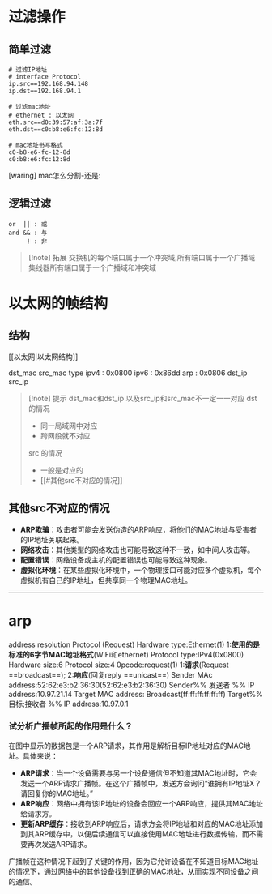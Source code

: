 # 过滤操作
## 简单过滤
```shell
# 过滤IP地址
# interface Protocol
ip.src==192.168.94.148
ip.dst==192.168.94.1

# 过滤mac地址
# ethernet : 以太网
eth.src==d0:39:57:af:3a:7f
eth.dst==c0:b8:e6:fc:12:8d

# mac地址书写格式
c0-b8-e6-fc-12-8d
c0:b8:e6:fc:12:8d
```
\[waring] mac怎么分割-还是:
## 逻辑过滤
```shell
or  || : 或
and && : 与
     ! : 非
```
> [!note] 拓展
> 交换机的每个端口属于一个冲突域,所有端口属于一个广播域
> 集线器所有端口属于一个广播域和冲突域


# 以太网的帧结构
## 结构
[[以太网|以太网结构]]

dst_mac 
src_mac
type
	ipv4 : 0x0800
	ipv6 : 0x86dd
	arp  : 0x0806
dst_ip
src_ip
> [!note] 提示
> dst_mac和dst_ip 以及src_ip和src_mac不一定一一对应
> dst 的情况
>  - 同一局域网中对应
>  - 跨网段就不对应
> 
> src 的情况
> - 一般是对应的
> - [[#其他src不对应的情况]]

## 其他src不对应的情况
- **ARP欺骗**：攻击者可能会发送伪造的ARP响应，将他们的MAC地址与受害者的IP地址关联起来。
- **网络攻击**：其他类型的网络攻击也可能导致这种不一致，如中间人攻击等。
- **配置错误**：网络设备或主机的配置错误也可能导致这种现象。
- **虚拟化环境**：在某些虚拟化环境中，一个物理接口可能对应多个虚拟机，每个虚拟机有自己的IP地址，但共享同一个物理MAC地址。
---
# arp
address resolution Protocol (Request)
Hardware type:Ethernet(1)                    1:**使用的是标准的6字节MAC地址格式**(WiFi和ethernet)
Protocol type:IPv4(0x0800)
Hardware size:6
Protocol size:4
0pcode:request(1)                              1:**请求**(Request ==broadcast==); 2:**响应**(回复reply ==unicast==)
Sender MAc address:52:62:e3:b2:36:30(52:62:e3:b2:36:30)
Sender%% 发送者 %% IP address:10.97.21.14
Target MAC address: Broadcast(ff:ff:ff:ff:ff:ff)
Target%% 目标;接收者 %% IP address:10.97.0.1
### 试分析广播帧所起的作用是什么？

在图中显示的数据包是一个ARP请求，其作用是解析目标IP地址对应的MAC地址。具体来说：

- **ARP请求**：当一个设备需要与另一个设备通信但不知道其MAC地址时，它会发送一个ARP请求广播帧。在这个广播帧中，发送方会询问“谁拥有IP地址X？请回复你的MAC地址。”
- **ARP响应**：网络中拥有该IP地址的设备会回应一个ARP响应，提供其MAC地址给请求方。
- **更新ARP缓存**：接收到ARP响应后，请求方会将IP地址和对应的MAC地址添加到其ARP缓存中，以便后续通信可以直接使用MAC地址进行数据传输，而不需要再次发送ARP请求。

广播帧在这种情况下起到了关键的作用，因为它允许设备在不知道目标MAC地址的情况下，通过网络中的其他设备找到正确的MAC地址，从而实现不同设备之间的通信。